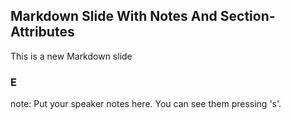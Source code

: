 ##  Markdown Slide With Notes And Section-Attributes

This is a new Markdown slide

### E
note:
    Put your speaker notes here.
    You can see them pressing 's'.
